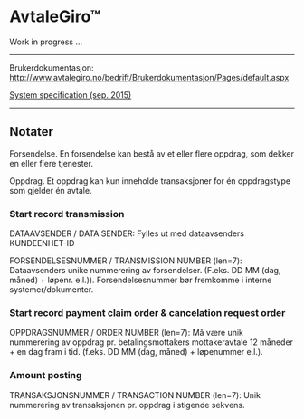 AvtaleGiro™
===========

Work in progress ...

- - -

Brukerdokumentasjon:
<http://www.avtalegiro.no/bedrift/Brukerdokumentasjon/Pages/default.aspx>

[System specification (sep. 2015)](http://www.avtalegiro.no/bedrift/Brukerdokumentasjon/Documents/AvtaleGiro%20Systemspesifikasjon(eng)%20v%203.2%20sept%202015.pdf)

- - -

## Notater

Forsendelse. En forsendelse kan bestå av et eller flere oppdrag, som
dekker en eller flere tjenester.

Oppdrag. Et oppdrag kan kun inneholde transaksjoner for én oppdragstype
som gjelder én avtale.

### Start record transmission

DATAAVSENDER / DATA SENDER:
Fylles ut med dataavsenders KUNDEENHET-ID

FORSENDELSESNUMMER / TRANSMISSION NUMBER (len=7):
Dataavsenders unike nummerering av forsendelser. (F.eks. DD MM (dag,
måned) + løpenr. e.l.)).
Forsendelsesnummer bør fremkomme i interne systemer/dokumenter.

### Start record payment claim order & cancelation request order

OPPDRAGSNUMMER / ORDER NUMBER (len=7):
Må være unik nummerering av oppdrag pr. betalingsmottakers mottakeravtale 12
måneder + en dag fram i tid. (f.eks. DD MM (dag, måned) + løpenummer e.l.).

### Amount posting

TRANSAKSJONSNUMMER / TRANSACTION NUMBER (len=7):
Unik nummerering av transaksjonen pr. oppdrag i stigende sekvens.
